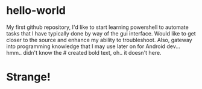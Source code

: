 # hello-world
My first github repository, I'd like to start learning powershell to automate tasks that I have typically done by way of the gui interface. Would like to get closer to the source and enhance my ability to troubleshoot. Also, gateway into programming knowledge that I may use later on for Android dev... hmm.. didn't know the # created bold text, oh.. it doesn't here.
# Strange!
